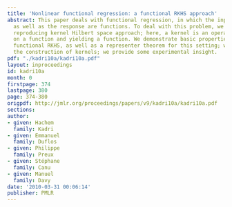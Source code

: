 ```yaml
---
title: 'Nonlinear functional regression: a functional RKHS approach'
abstract: This paper deals with functional regression, in which the input attributes
  as well as the response are functions. To deal with this problem, we develop a functional
  reproducing kernel Hilbert space approach; here, a kernel is an operator acting
  on a function and yielding a function. We demonstrate basic properties of these
  functional RKHS, as well as a representer theorem for this setting; we investigate
  the construction of kernels; we provide some experimental insight.
pdf: "./kadri10a/kadri10a.pdf"
layout: inproceedings
id: kadri10a
month: 0
firstpage: 374
lastpage: 380
page: 374-380
origpdf: http://jmlr.org/proceedings/papers/v9/kadri10a/kadri10a.pdf
sections: 
author:
- given: Hachem
  family: Kadri
- given: Emmanuel
  family: Duflos
- given: Philippe
  family: Preux
- given: Stéphane
  family: Canu
- given: Manuel
  family: Davy
date: '2010-03-31 00:06:14'
publisher: PMLR
---
```

